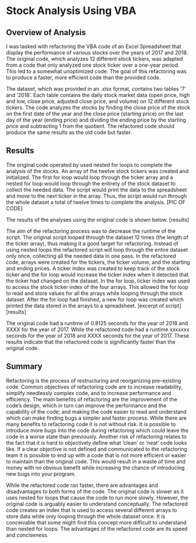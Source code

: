 # Stock Analysis Using VBA 
## Overview of Analysis
I was tasked with refactoring the VBA code of an Excel Spreadsheet that display the performance of various stocks over the years of 2017 and 2018. The original code, which analyzes 12 different stock tickers, was adapted from a code that only analyzed one stock ticker over a one-year period. This led to a somewhat unoptimized code. The goal of this refactoring was to produce a faster, more efficient code than the provided code. 

The dataset, which was provided in an .xlsx format, contains two tables ‘7’ and ‘2018’. Each table contains the daily stock market data (open price, high and low, close price, adjusted close price, and volume) on 12 different stock tickers. The code analyzes the stocks by finding the close price of the stock on the first date of the year and the close price (starting price) on the last day of the year (ending price) and dividing the ending price by the starting price and subtracting 1 from the quotient. The refactored code should produce the same results as the old code but faster. 

## Results
The original code operated by used nested for loops to complete the analysis of the stocks. An array of the twelve stock tickers was created and initialized. The first for loop would loop through the ticker array and a nested for loop would loop through the entirety of the stock dataset to collect the needed data. The script would print the data to the spreadsheet and move to the next ticker in the array. Thus, the script would run through the whole dataset a total of twelve times to complete the analysis. [PIC OF CODE] 

The results of the analyses using the original code is shown below.
[results]

The aim of the refactoring process was to decrease the runtime of the script. The original script looped through the dataset 12 times (the length of the ticker array), thus making it a good target for refactoring. Instead of using nested loops the refactored script will loop through the entire dataset only once, collecting all the needed data in one pass. In the refactored code, arrays were created for the tickers, the ticker volume, and the starting and ending prices. A ticker index was created to keep track of the stock ticker and the for loop would increase the ticker index when it detected that the ticker had changed on the dataset. In the for loop, ticker index was used to access the stock ticker index of the four arrays. This allowed the for loop to read and store values for all the arrays while looping through the stock dataset. After the for loop had finished, a new for loop was created which printed the data stored in the arrays to a spreadsheet. [excerpt of script] [results]

The original code had a runtime of 0.8125 seconds for the year of 2018 and XXXX for the year of 2017. While the refactored code had a runtime xxxxxxx seconds for the year of 2018 and XXXX seconds for the year of 2017. These results indicate that the refactored code is significantly faster than the original code. 

## Summary
Refactoring is the process of restructuring and reorganizing pre-existing code. Common objectives of refactoring code are to increase readability, simplify needlessly complex code, and to increase performance and efficiency. The main benefits of refactoring are the improvement of the code’s design, which in turn can improve the performance and the capability of the code; and making the code easier to read and understand which can make finding bugs a simpler and faster process.  While there are many benefits to refactoring code it is not without risk. It is possible to introduce more bugs into the code during refactoring which could leave the code in a worse state than previously. Another risk of refactoring relates to the fact that it is hard to objectively define what ‘clean’ or ‘neat’ code looks like. If a clear objective is not defined and communicated to the refactoring team it is possible to end up with a code that is not more efficient or easier to maintain than the original code. This would result in a waste of time and money with no obvious benefit while increasing the chance of introducing new bugs into your program. 

While the refactored code ran faster, there are advantages and disadvantages to both forms of the code. The original code is slower as it uses nested for loops that cause the code to run more slowly. However, the original code is arguably easier to understand conceptually. The refactored code creates an index that is used to access several different arrays to store data while only looping through the whole dataset once. It is conceivable that some might find this concept more difficult to understand than nested for loops. The advantages of the refactored code are its speed and conciseness.
